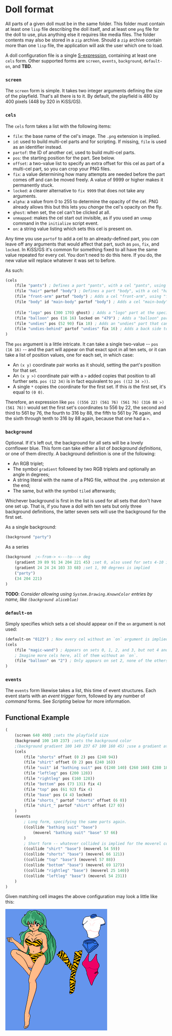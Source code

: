 # Doll format

All parts of a given doll must be in the same folder.  This folder must contain at least one `lisp` file describing the doll itself, and at least one `png` file for the doll to use, plus anything else it requires like media files. The folder contents may also be stored in a `zip` archive. Should a `zip` archive contain more than one `lisp` file, the application will ask the user which one to load.

A doll configuration file is a single [S-expression](https://en.wikipedia.org/wiki/S-expression), containing at least one `cels` form. Other supported forms are `screen`, `events`, `background`, `default-on`, and **TBD**.

### `screen`

The `screen` form is simple. It takes two integer arguments defining the size of the playfield. That's all there is to it. By default, the playfield is 480 by 400 pixels (448 by 320 in KiSS/GS).

### `cels`

The `cels` form takes a list with the following items:

* `file`: the base name of the cel's image. The `.png` extension is implied.
* `id`: used to build multi-cel parts and for scripting. If missing, `file` is used as an identifier instead.
* `partof`: the ID of another cel, used to build multi-cel parts.
* `pos`: the starting position for the part. See below.
* `offset`: a two-value list to specify an extra offset for this cel as part of a multi-cel part, so you can crop your PNG files.
* `fix`: a value determining how many attempts are needed before the part comes off and can be moved freely. A value of 9999 or higher makes it permanently stuck.
* `locked`: a clearer alternative to `fix 9999` that does not take any arguments.
* `alpha`: a value from 0 to 255 to determine the opacity of the cel. PNG already allows this but this lets you *change* the cel's opacity on the fly.
* `ghost`: when set, the cel can't be clicked at all.
* `unmapped`: makes the cel start out invisible, as if you used an `unmap` command in the `initialize` script event.
* `on`: a string value listing which sets this cel is present on.

Any time you use `partof` to add a cel to an already-defined part, you *can* leave off any arguments that would affect that part, such as `pos`, `fix`, and `locked`. In KiSS/GS it's common for something fixed to all have the same value repeated for every cel. You don't need to do this here. If you do, the new value will replace whatever it was set to before.

As such:

````clojure
(cels
    (file "pants") ; Defines a part "pants", with a cel "pants", using "pants.png", starting in the top-left corner.
	(file "hair" partof "body") ; Defines a part "body", with a cel "hair", using "hair.png".
    (file "front-arm" partof "body") ; Adds a cel "front-arm", using "front-arm.png", to the "body" part that "hair" started.
    (file "body" id "main-body" partof "body") ; Adds a cel "main-body", using "body.png", to the "body" part.
    
    (file "logo" pos (300 170) ghost) ; Adds a "logo" part at the specified position in the playfield that can't be clicked on.
    (file "balloon" pos (16 16) locked on "479") ; Adds a "balloon" part that can be clicked but not moved, on sets 4, 7, and 9.
    (file "undies" pos (52 90) fix 10) ; Adds an "undies" part that can't be moved until you try it ten times.
    (file "undies-behind" partof "undies" fix 16) ; Adds a back side to the "undies" part but also makes it take 16 clicks.
)
````

The  `pos` argument is a little intricate. It can take a single two-value -- `pos (16 16)` -- and the part will appear on that exact spot in all ten sets, or it can take a list of position values, one for each set, in which case:

* An `(x y)` coordinate pair works as it should, setting the part's position for that set.
* An `(x y >)` coordinate pair with a `>` added copies that position to all further sets. `pos (12 34)` is in fact equivalent to `pos ((12 34 >))`.
* A single `*` copies the coordinate for the first set. If this *is* the first set, it's equal to `(0 0)`.

Therefore, an expression like `pos ((556 22) (561 76) (561 76) (316 88 >) (561 76))` would set the first set's coordinates to 556 by 22, the second and third to 561 by 76, the fourth to 316 by 88, the fifth to 561 by 76 again, and the sixth through tenth to 316 by 88 again, because that one had a `>`.

### `background`

Optional. If it's left out, the background for all sets will be a lovely cornflower blue. This form can take either a list of *background definitions*, or one of them directly. A background definition is one of the following:

* An RGB triplet;
* The symbol `gradient` followed by two RGB triplets and optionally an angle in degrees;
* A string literal with the name of a PNG file, without the `.png` extension at the end;
* The same, but with the symbol `tiled` afterwards;

Whichever background is first in the list is used for all sets that don't have one set up. That is, if you have a doll with ten sets but only three background definitions, the latter seven sets will use the background for the first set.

As a single background:

```clojure
(background "party")
```

As a series

```clojure
(background  ;<-from-> <---to---> deg
	(gradient 39 89 91 34 204 221 45) ;set 0, also used for sets 4-10 if available
	(gradient 24 24 24 103 33 68) ;set 1, 90 degrees is implied
	("party")
	(34 204 221)
)
```

**TODO**: *Consider allowing using `System.Drawing.KnownColor` entries by name, like `(background aliceblue)`*

### `default-on`

Simply specifies which sets a cel should appear on if the `on` argument is not used:

```clojure
(default-on "0123") ; Now every cel without an `on` argument is implied to have an `on "0123"`.
(cels
    (file "magic-wand") ; Appears on sets 0, 1, 2, and 3, but not 4 and higher.
    ; Imagine more cels here, all of them without an `on`.
	(file "balloon" on "2") ; Only appears on set 2, none of the others.
)
```

### `events`

The `events` form likewise takes a list, this time of event structures. Each event starts with an *event trigger* form, followed by any number of *command* forms. See *Scripting* below for more information.

## Functional Example

```clojure
(
	(screen 640 400) ;sets the playfield size
    (background 100 149 237) ;sets the background color
    ;(background gradient 100 149 237 67 100 160 45) ;use a gradient at a 45-degree angle as the background
	(cels
		(file "shorts" offset (0 2) pos (240 94))
		(file "shirt" offset (0 2) pos (240 16))
		(file "suit" id "bathing suit" pos ((240 140) (260 160) (280 180)) on "012")
		(file "leftleg" pos (200 128))
		(file "rightleg" pos (160 128))
		(file "bottom" pos (73 131) fix 4)
		(file "top" pos (61 92) fix 4)
		(file "base" pos (4 4) locked)
		(file "shorts_" partof "shorts" offset (6 0))
		(file "shirt_" partof "shirt" offset (27 0))
	)
	(events
        ; Long form, specifying the same parts again.
		((collide "bathing suit" "base")
			(moverel "bathing suit" "base" 57 66)
        )
        ; Short form -- whatever collided is implied for the moverel command.
		((collide "shirt" "base") (moverel 54 59))
		((collide "shorts" "base") (moverel 66 121))
		((collide "top" "base") (moverel 57 88))
		((collide "bottom" "base") (moverel 69 127))
		((collide "rightleg" "base") (moverel 25 140))
		((collide "leftleg" "base") (moverel 54 231))
	)
)

```

Given matching cell images the above configuration may look a little like this:

![](sample.png)

